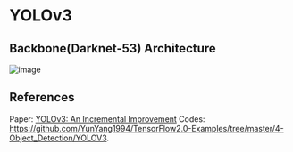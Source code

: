 # YOLOv3

## Backbone(Darknet-53) Architecture
![image](https://user-images.githubusercontent.com/37681936/75152744-1d116900-574d-11ea-8399-425490df1899.png)

## References
Paper: [YOLOv3: An Incremental Improvement](https://pjreddie.com/media/files/papers/YOLOv3.pdf)
Codes: https://github.com/YunYang1994/TensorFlow2.0-Examples/tree/master/4-Object_Detection/YOLOV3.